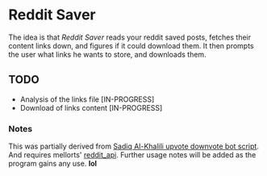 # Reddit Saver
The idea is that *Reddit Saver* reads your reddit saved posts, fetches their
content links down, and figures if it could download them. 
It then prompts the user what links he wants to store, and downloads them.

## TODO
- Analysis of the links file [IN-PROGRESS]
- Download of links content [IN-PROGRESS]

### Notes
This was partially derived from [Sadiq Al-Khalili upvote downvote bot script](http://www.sadiqk.com/reddit-upvotedownvote-bot/). 
And requires mellorts' [reddit\_api](https://github.com/mellort/reddit_api).
Further usage notes will be added as the program gains any use. **lol**

